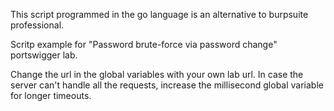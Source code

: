 This script programmed in the go language is an alternative to burpsuite professional.

Scritp example for "Password brute-force via password change" portswigger lab.

Change the url in the global variables with your own lab url. In case the server can't handle all the requests, increase the millisecond global variable for longer timeouts.
